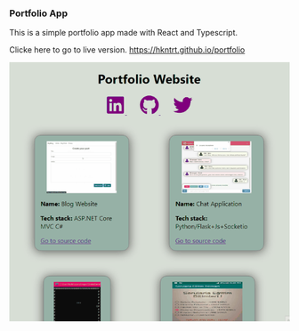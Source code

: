 ### Portfolio App

This is a simple portfolio app made with React and Typescript.

Clicke here to go to live version. https://hkntrt.github.io/portfolio

![gif animation of application](https://raw.githubusercontent.com/hkntrt/portfolio/main/Portfolio.gif "gif animation of the app")
